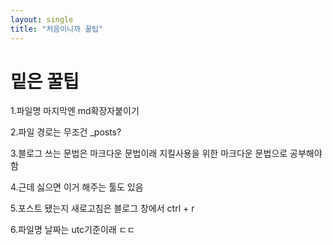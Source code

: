 ```yaml
---
layout: single
title: "처음이니까 꿀팁"
---
```


# 밑은 꿀팁

1.파일명 마지막엔 md확장자붙이기

2.파일 경로는 무조건 _posts?

3.블로그 쓰는 문법은 마크다운 문법이래 지킬사용을 위한 마크다운 문법으로 공부해야함

4.근데 싫으면 이거 해주는 툴도 있음

5.포스트 됐는지 새로고침은 블로그 창에서 ctrl + r

6.파일명 날짜는 utc기준이래 ㄷㄷ
